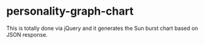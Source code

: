 # personality-graph-chart
This is totally done via jQuery and it generates the Sun burst chart based on JSON response.
